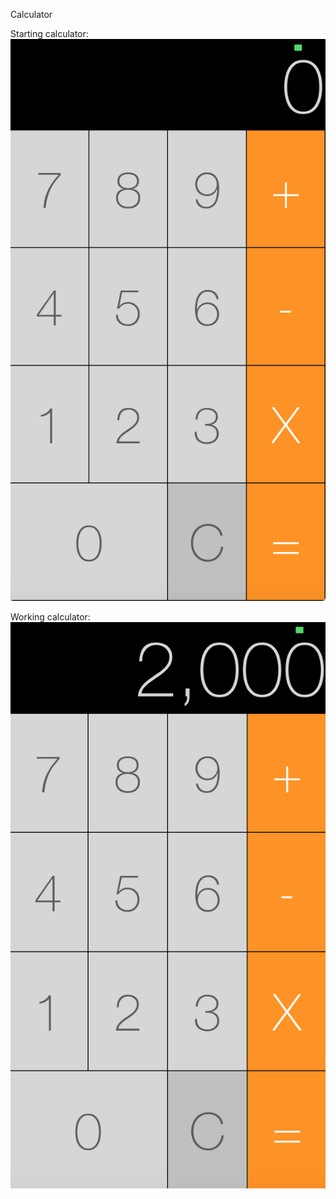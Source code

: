  Calculator
  
 Starting calculator:
  ![alt tag](https://github.com/rsfarkas/IOS_RoxyFarkas/blob/master/Calculator/calc.png)
 
 Working calculator:
 ![alt tag](https://github.com/rsfarkas/IOS_RoxyFarkas/blob/master/Calculator/calcComma.png)
